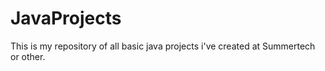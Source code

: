 # JavaProjects

This is my repository of all basic java projects i've created at Summertech or other.
